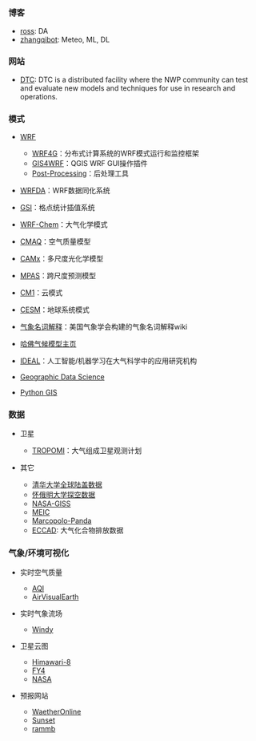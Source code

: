 # 


### 博客

  * [ross](http://www.met.rdg.ac.uk/~ross/): DA
  * [zhangqibot](https://www.zhangqibot.com/): Meteo, ML, DL

### 网站
   * [DTC](https://dtcenter.org/): DTC is a distributed facility where the NWP community can test and evaluate new models and techniques for use in research and operations.


### 模式

* [WRF](http://www2.mmm.ucar.edu/wrf/users/)  

    * [WRF4G](https://meteo.unican.es/trac/wiki/WRF4G)：分布式计算系统的WRF模式运行和监控框架
    * [GIS4WRF](https://gis4wrf.github.io/)：QGIS WRF GUI操作插件
    * [Post-Processing](http://www2.mmm.ucar.edu/wrf/users/download/get_sources_pproc_util.html)：后处理工具

* [WRFDA](http://www2.mmm.ucar.edu/wrf/users/wrfda/index.html)：WRF数据同化系统  
* [GSI](https://dtcenter.org/com-GSI/users/)：格点统计插值系统  
* [WRF-Chem](https://ruc.noaa.gov/wrf/WG11/)：大气化学模式  
* [CMAQ](https://www.epa.gov/cmaq)：空气质量模型  
* [CAMx](http://www.camx.com/)：多尺度光化学模型  
* [MPAS](https://mpas-dev.github.io/)：跨尺度预测模型  
* [CM1](http://www2.mmm.ucar.edu/people/bryan/cm1/)：云模式
* [CESM](http://www.cesm.ucar.edu)：地球系统模式


* [气象名词解释](http://glossary.ametsoc.org/wiki/Main_Page)：美国气象学会构建的气象名词解释wiki
* [哈佛气候模型主页](https://wiki.harvard.edu/confluence/display/climatemodeling/Harvard+Climate+Modeling+Home)
* [IDEAL](http://www.mcgovern-fagg.org/idea/index.html)：人工智能/机器学习在大气科学中的应用研究机构
* [Geographic Data Science](http://darribas.org/gds15/index.html)
* [Python GIS](https://automating-gis-processes.github.io/CSC18/index.html)

### 数据

* 卫星
    * [TROPOMI](http://www.tropomi.eu)：大气组成卫星观测计划

* 其它
    * [清华大学全球陆盖数据](http://data.ess.tsinghua.edu.cn/)
    * [怀俄明大学探空数据](http://www.weather.uwyo.edu/upperair/sounding.html)
    * [NASA-GISS](https://data.giss.nasa.gov/)
    * [MEIC](http://www.meicmodel.org/dataset-mix.html)
    * [Marcopolo-Panda](http://www.marcopolo-panda.eu/products/toolbox/emission-data/)
    * [ECCAD](https://eccad.aeris-data.fr): 大气化合物排放数据

### 气象/环境可视化

* 实时空气质量
    * [AQI](http://aqicn.org)
    * [AirVisualEarth](https://www.airvisual.com/earth)

* 实时气象流场
    * [Windy](https://embed.windy.com/)

* 卫星云图
    * [Himawari-8](https://himawari8.nict.go.jp)
    * [FY4](http://fy4.nsmc.org.cn/portal/cn/theme/FY4A.html)
    * [NASA](https://worldview.earthdata.nasa.gov)

* 预报网站
    * [WaetherOnline](https://www.weatheronline.cn)
    * [Sunset](https://sunsetwx.com)
    * [rammb](http://rammb-slider.cira.colostate.edu) 


